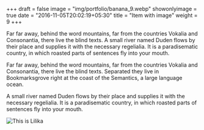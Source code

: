 +++
draft = false
image = "img/portfolio/banana_9.webp"
showonlyimage = true
date = "2016-11-05T20:02:19+05:30"
title = "Item with image"
weight = 9
+++

Far far away, behind the word mountains, far from the countries Vokalia and Consonantia, there live the blind texts. A small river named Duden flows by their place and supplies it with the necessary regelialia. It is a paradisematic country, in which roasted parts of sentences fly into your mouth.
<!--more-->

Far far away, behind the word mountains, far from the countries Vokalia and Consonantia, there live the blind texts. Separated they live in Bookmarksgrove right at the coast of the Semantics, a large language ocean.

A small river named Duden flows by their place and supplies it with the necessary regelialia. It is a paradisematic country, in which roasted parts of sentences fly into your mouth.

![This is Lilika][1]

[1]: /img/portfolio/banana_9.webp